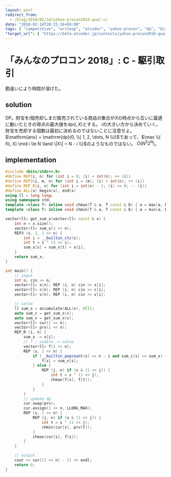```yaml
---
layout: post
redirect_from:
  - /blog/2018/02/14/yahoo-procon2018-qual-c/
date: "2018-02-14T20:15:26+09:00"
tags: [ "competitive", "writeup", "atcoder", "yahoo-procon", "dp", "bit-dp" ]
"target_url": [ "https://beta.atcoder.jp/contests/yahoo-procon2018-qual/tasks/yahoo_procon2018_qual_c" ]
---
```


# 「みんなのプロコン 2018」: C - 駆引取引

勘違いにより時間が溶けた。

## solution

DP。財宝を$i$個売却しまだ販売されている商品の集合が$X$の時点から互いに最適に動いたときの得点の最大値を$\mathrm{dp}(i, X)$とする。
$i$の大きい方から決めていく。
財宝を売却する個数は最初に決めるのではないことに注意せよ。
$\mathrm{ans} = \mathrm{dp}(0, \\{ 1, 2, \dots, N \\})$であって、$\max \\{ f(i, X) \mid i \le N \land \|X\| = N - i \\}$のようなものではない。
$O(N^2 2^N)$。


## implementation

``` c++
#include <bits/stdc++.h>
#define REP(i, n) for (int i = 0; (i) < int(n); ++ (i))
#define REP3(i, m, n) for (int i = (m); (i) < int(n); ++ (i))
#define REP_R(i, n) for (int i = int(n) - 1; (i) >= 0; -- (i))
#define ALL(x) begin(x), end(x)
using ll = long long;
using namespace std;
template <class T> inline void chmax(T & a, T const & b) { a = max(a, b); }
template <class T> inline void chmin(T & a, T const & b) { a = min(a, b); }

vector<ll> get_sum_x(vector<ll> const & x) {
    int n = x.size();
    vector<ll> sum_x(1 << n);
    REP3 (s, 1, 1 << n) {
        int i = __builtin_ctz(s);
        int t = s ^ (1 << i);
        sum_x[s] = sum_x[t] + x[i];
    }
    return sum_x;
}

int main() {
    // input
    int n; cin >> n;
    vector<ll> x(n); REP (i, n) cin >> x[i];
    vector<ll> c(n); REP (i, n) cin >> c[i];
    vector<ll> v(n); REP (i, n) cin >> v[i];

    // solve
    ll sum_x = accumulate(ALL(x), 0ll);
    auto sum_c = get_sum_x(c);
    auto sum_v = get_sum_x(v);
    vector<ll> cur(1 << n);
    vector<ll> prv(1 << n);
    REP_R (i, n) {
        sum_x -= x[i];
        // f : usable -> value
        vector<ll> f(1 << n);
        REP (s, 1 << n) {
            if (__builtin_popcount(s) <= n - i and sum_c[s] <= sum_x) {
                f[s] = sum_v[s];
            } else {
                REP (j, n) if (s & (1 << j)) {
                    int t = s ^ (1 << j);
                    chmax(f[s], f[t]);
                }
            }
        }
        // update dp
        cur.swap(prv);
        cur.assign(1 << n, LLONG_MAX);
        REP (s, 1 << n) {
            REP (j, n) if (s & (1 << j)) {
                int t = s ^ (1 << j);
                chmin(cur[s], prv[t]);
            }
            chmax(cur[s], f[s]);
        }
    }

    // output
    cout << cur[(1 << n) - 1] << endl;
    return 0;
}
```
